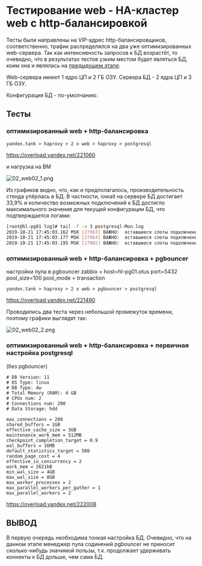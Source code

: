 # Тестирование web - HA-кластер web с http-балансировкой

Тесты были направлены на VIP-адрес http-балансировщиков, соответственно, трафик распределялся на два уже оптимизированных web-сервера. Так как интенсивность запросов к БД возрастёт, то очевидно, что в результатах тестов узким местом будет являться БД, коим она и являлась на [предыдущем этапе](web01.md).

Web-сервера имеют 1 ядро ЦП и 2 ГБ ОЗУ.
Сервера БД - 2 ядра ЦП и 3 ГБ ОЗУ.

Конфигурация БД - по-умолчанию.

## Тесты

### оптимизированный web + http-балансировка

```yandex.tank > haproxy > 2 x web > haproxy > postgresql```

https://overload.yandex.net/221060

и нагрузка на ВМ

![02_web02_1.png](files/02_web02_1.png)

Из графиков видно, что, как и предполагалось, производительность стенда упёрлась в БД. В частности, iowait на сервере БД достигает 33,9% и количество возможных подключений к БД достигло максимального значения для текущей конфигурации БД, что подтверждается логами:

```bash
[root@hl-pg01 log]# tail -f -n 3 postgresql-Mon.log 
2019-10-21 17:45:03.162 MSK [27963] ВАЖНО:  оставшиеся слоты подключений зарезервированы для подключений суперпользователя (не для репликации)
2019-10-21 17:45:03.177 MSK [27964] ВАЖНО:  оставшиеся слоты подключений зарезервированы для подключений суперпользователя (не для репликации)
2019-10-21 17:45:03.195 MSK [27965] ВАЖНО:  оставшиеся слоты подключений зарезервированы для подключений суперпользователя (не для репликации)
```

### оптимизированный web + http-балансировка + pgbouncer

настройки пула в pgbouncer
zabbix = host=hl-pg01.otus port=5432 pool_size=100
pool_mode = transaction

```yandex.tank > haproxy > 2 x web > pgbouncer > postgresql```

https://overload.yandex.net/221490

Проводились два теста через небольшой промежуток времени, поэтому графики выглядят так:

![02_web02_2.png](files/02_web02_2.png)

### оптимизированный web + http-балансировка + первичная настройка postgresql

(без pgbouncer)

```
# DB Version: 11
# OS Type: linux
# DB Type: dw
# Total Memory (RAM): 4 GB
# CPUs num: 2
# Connections num: 200
# Data Storage: hdd

max_connections = 200
shared_buffers = 1GB
effective_cache_size = 3GB
maintenance_work_mem = 512MB
checkpoint_completion_target = 0.9
wal_buffers = 16MB
default_statistics_target = 500
random_page_cost = 4
effective_io_concurrency = 2
work_mem = 2621kB
min_wal_size = 4GB
max_wal_size = 8GB
max_worker_processes = 2
max_parallel_workers_per_gather = 1
max_parallel_workers = 2
```

https://overload.yandex.net/222008

## ВЫВОД

В первую очередь необходима тонкая настройка БД. Очевидно, что на данном этапе менеджер пула содинений pgbouncer не приносит сколько-нибудь значимой пользы, т.к. продолжает удерживать коннекты к БД дольше, чем сама БД.

